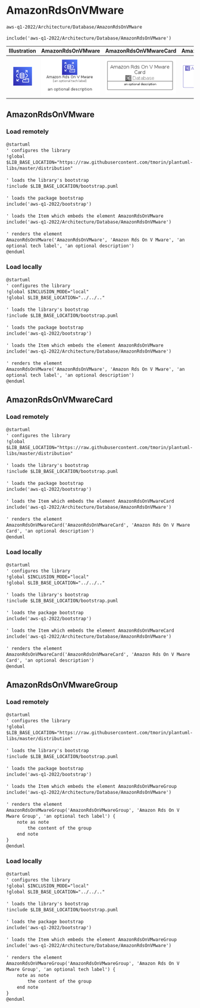 # AmazonRdsOnVMware


```text
aws-q1-2022/Architecture/Database/AmazonRdsOnVMware
```

```text
include('aws-q1-2022/Architecture/Database/AmazonRdsOnVMware')
```



| Illustration | AmazonRdsOnVMware | AmazonRdsOnVMwareCard | AmazonRdsOnVMwareGroup |
| :---: | :---: | :---: | :---: |
| ![illustration for Illustration](../../../aws-q1-2022/Architecture/Database/AmazonRdsOnVMware.png) | ![illustration for AmazonRdsOnVMware](../../../aws-q1-2022/Architecture/Database/AmazonRdsOnVMware.Local.png) | ![illustration for AmazonRdsOnVMwareCard](../../../aws-q1-2022/Architecture/Database/AmazonRdsOnVMwareCard.Local.png) | ![illustration for AmazonRdsOnVMwareGroup](../../../aws-q1-2022/Architecture/Database/AmazonRdsOnVMwareGroup.Local.png) |




## AmazonRdsOnVMware

### Load remotely
```plantuml
@startuml
' configures the library
!global $LIB_BASE_LOCATION="https://raw.githubusercontent.com/tmorin/plantuml-libs/master/distribution"

' loads the library's bootstrap
!include $LIB_BASE_LOCATION/bootstrap.puml

' loads the package bootstrap
include('aws-q1-2022/bootstrap')

' loads the Item which embeds the element AmazonRdsOnVMware
include('aws-q1-2022/Architecture/Database/AmazonRdsOnVMware')

' renders the element
AmazonRdsOnVMware('AmazonRdsOnVMware', 'Amazon Rds On V Mware', 'an optional tech label', 'an optional description')
@enduml
```

### Load locally
```plantuml
@startuml
' configures the library
!global $INCLUSION_MODE="local"
!global $LIB_BASE_LOCATION="../../.."

' loads the library's bootstrap
!include $LIB_BASE_LOCATION/bootstrap.puml

' loads the package bootstrap
include('aws-q1-2022/bootstrap')

' loads the Item which embeds the element AmazonRdsOnVMware
include('aws-q1-2022/Architecture/Database/AmazonRdsOnVMware')

' renders the element
AmazonRdsOnVMware('AmazonRdsOnVMware', 'Amazon Rds On V Mware', 'an optional tech label', 'an optional description')
@enduml
```

## AmazonRdsOnVMwareCard

### Load remotely
```plantuml
@startuml
' configures the library
!global $LIB_BASE_LOCATION="https://raw.githubusercontent.com/tmorin/plantuml-libs/master/distribution"

' loads the library's bootstrap
!include $LIB_BASE_LOCATION/bootstrap.puml

' loads the package bootstrap
include('aws-q1-2022/bootstrap')

' loads the Item which embeds the element AmazonRdsOnVMwareCard
include('aws-q1-2022/Architecture/Database/AmazonRdsOnVMware')

' renders the element
AmazonRdsOnVMwareCard('AmazonRdsOnVMwareCard', 'Amazon Rds On V Mware Card', 'an optional description')
@enduml
```

### Load locally
```plantuml
@startuml
' configures the library
!global $INCLUSION_MODE="local"
!global $LIB_BASE_LOCATION="../../.."

' loads the library's bootstrap
!include $LIB_BASE_LOCATION/bootstrap.puml

' loads the package bootstrap
include('aws-q1-2022/bootstrap')

' loads the Item which embeds the element AmazonRdsOnVMwareCard
include('aws-q1-2022/Architecture/Database/AmazonRdsOnVMware')

' renders the element
AmazonRdsOnVMwareCard('AmazonRdsOnVMwareCard', 'Amazon Rds On V Mware Card', 'an optional description')
@enduml
```

## AmazonRdsOnVMwareGroup

### Load remotely
```plantuml
@startuml
' configures the library
!global $LIB_BASE_LOCATION="https://raw.githubusercontent.com/tmorin/plantuml-libs/master/distribution"

' loads the library's bootstrap
!include $LIB_BASE_LOCATION/bootstrap.puml

' loads the package bootstrap
include('aws-q1-2022/bootstrap')

' loads the Item which embeds the element AmazonRdsOnVMwareGroup
include('aws-q1-2022/Architecture/Database/AmazonRdsOnVMware')

' renders the element
AmazonRdsOnVMwareGroup('AmazonRdsOnVMwareGroup', 'Amazon Rds On V Mware Group', 'an optional tech label') {
    note as note
        the content of the group
    end note
}
@enduml
```

### Load locally
```plantuml
@startuml
' configures the library
!global $INCLUSION_MODE="local"
!global $LIB_BASE_LOCATION="../../.."

' loads the library's bootstrap
!include $LIB_BASE_LOCATION/bootstrap.puml

' loads the package bootstrap
include('aws-q1-2022/bootstrap')

' loads the Item which embeds the element AmazonRdsOnVMwareGroup
include('aws-q1-2022/Architecture/Database/AmazonRdsOnVMware')

' renders the element
AmazonRdsOnVMwareGroup('AmazonRdsOnVMwareGroup', 'Amazon Rds On V Mware Group', 'an optional tech label') {
    note as note
        the content of the group
    end note
}
@enduml
```

